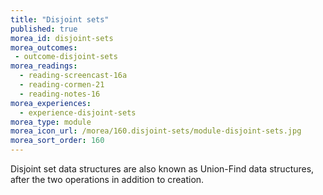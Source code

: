```yaml
---
title: "Disjoint sets"
published: true
morea_id: disjoint-sets
morea_outcomes:
 - outcome-disjoint-sets
morea_readings:
  - reading-screencast-16a
  - reading-cormen-21
  - reading-notes-16
morea_experiences:
  - experience-disjoint-sets
morea_type: module
morea_icon_url: /morea/160.disjoint-sets/module-disjoint-sets.jpg
morea_sort_order: 160
---
```


Disjoint set data structures are also known as Union-Find data structures, after the two operations in addition to creation. 
